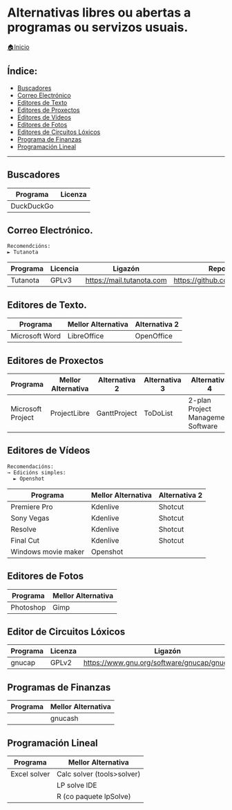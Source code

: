 # Alternativas libres ou abertas a programas ou servizos usuais.

[🏠Inicio](../README.md)

## Índice:
* [Buscadores](librealternativaswin.md#buscadores)
* [Correo Electrónico](librealternativaswin.md#correo-electrónico)
* [Editores de Texto](librealternativaswin.md#editores-de-texto)
* [Editores de Proxectos](librealternativaswin.md#editores-de-proxectos)
* [Editores de Vídeos](librealternativaswin.md#editores-de-vídeos)
* [Editores de Fotos](librealternativaswin.md#editores-de-fotos)
* [Editores de Circuitos Lóxicos](librealternativaswin.md#editor-de-circuitos-lóxicos)
* [Programa de Finanzas](librealternativaswin.md#programas-de-finanzas)
* [Programación Lineal](librealternativaswin.md#programación-lineal)

------

## Buscadores

| Programa 			| Licenza    	|
| ------------ 		| ------------- |
| DuckDuckGo		|   			|


## Correo Electrónico.
    
    Recomendcións:
    ► Tutanota

| Programa 			| Licencia          | Ligazón                   | Repositorio                       |
| ------------ 		| -------------	    | -------------             | -------------                     |
| Tutanota			| GPLv3     		| https://mail.tutanota.com | https://github.com/tutao/tutanota |


## Editores de Texto.

| Programa 			| Mellor Alternativa 	| Alternativa 2 |
| ------------ 		| ------------- 		| ------------- |
| Microsoft Word 	| LibreOffice 			| OpenOffice 	|


## Editores de Proxectos

| Programa 			| Mellor Alternativa 	| Alternativa 2 | Alternativa 3 | Alternativa 4 					 | Alternativa 5 	|
| ------------ 		| ------------- 		| ------------- | ------------- | ------------- 					 | ------------- 	|
| Microsoft Project | ProjectLibre 			| GanttProject 	| ToDoList 		| 2-plan Project Management Software | Open Workbench 	|


## Editores de Vídeos
    Recomendacións:
    → Edicións simples:
      ► Openshot

| Programa 			    | Mellor Alternativa 	| Alternativa 2 |
| ------------ 		    | ------------- 		| ------------- |
| Premiere Pro 		    | Kdenlive				| Shotcut		|
| Sony Vegas		    | Kdenlive				| Shotcut		|
| Resolve			    | Kdenlive				| Shotcut		|
| Final Cut 		    | Kdenlive				| Shotcut		|
| Windows movie maker   | Openshot              |               |


## Editores de Fotos

| Programa 			| Mellor Alternativa 	|
| ------------ 		| ------------- 		|
| Photoshop			| Gimp					|


## Editor de Circuitos Lóxicos

| Programa 			| Licenza   	| Ligazón                                           |
| ------------ 		| ------------- | -------------                                     |
| gnucap			|  GPLv2		| https://www.gnu.org/software/gnucap/gnucap.html   |


## Programas de Finanzas

| Programa 			| Mellor Alternativa 	|
| ------------ 		| ------------- 		|
| 					| gnucash				|


## Programación Lineal
| Programa 			| Mellor Alternativa 	        |
| ------------ 		| ------------- 	        	|
| Excel solver		| Calc solver (tools>solver)	|
| 					| LP solve IDE				    |
| 					| R (co paquete lpSolve)		|

